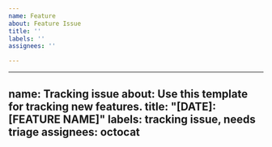 ```yaml
---
name: Feature
about: Feature Issue
title: ''
labels: ''
assignees: ''

---
```


---
name: Tracking issue
about: Use this template for tracking new features.
title: "[DATE]: [FEATURE NAME]"
labels: tracking issue, needs triage
assignees: octocat
---
